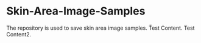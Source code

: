 # Skin-Area-Image-Samples
The repository is used to save skin area image samples.
Ťest Content.
Test Content2.
